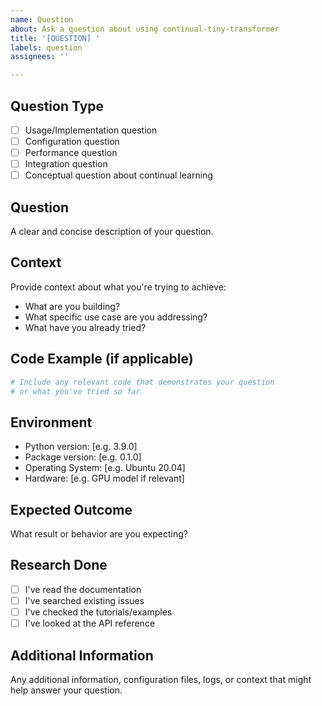 ```yaml
---
name: Question
about: Ask a question about using continual-tiny-transformer
title: '[QUESTION] '
labels: question
assignees: ''

---
```


## Question Type
- [ ] Usage/Implementation question
- [ ] Configuration question  
- [ ] Performance question
- [ ] Integration question
- [ ] Conceptual question about continual learning

## Question
A clear and concise description of your question.

## Context
Provide context about what you're trying to achieve:
- What are you building?
- What specific use case are you addressing?
- What have you already tried?

## Code Example (if applicable)
```python
# Include any relevant code that demonstrates your question
# or what you've tried so far
```

## Environment
- Python version: [e.g. 3.9.0]
- Package version: [e.g. 0.1.0]
- Operating System: [e.g. Ubuntu 20.04]
- Hardware: [e.g. GPU model if relevant]

## Expected Outcome
What result or behavior are you expecting?

## Research Done
- [ ] I've read the documentation
- [ ] I've searched existing issues
- [ ] I've checked the tutorials/examples
- [ ] I've looked at the API reference

## Additional Information
Any additional information, configuration files, logs, or context that might help answer your question.